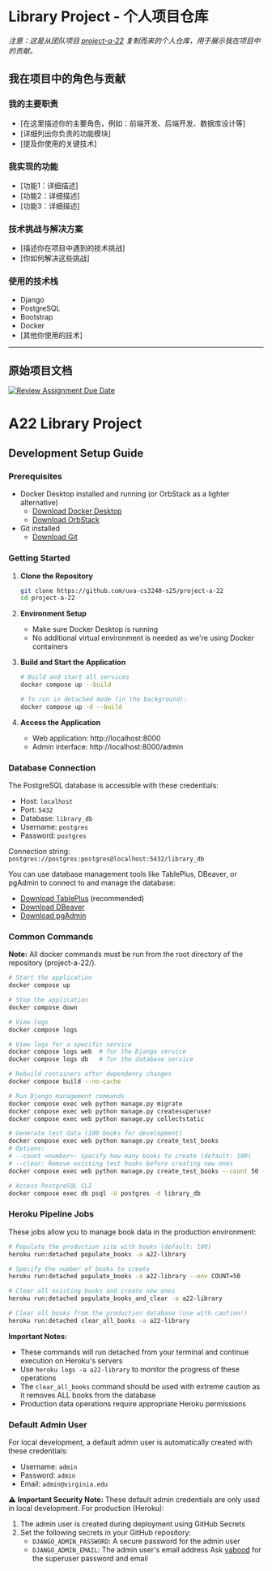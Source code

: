 # Library Project - 个人项目仓库

*注意：这是从团队项目 [project-a-22](https://github.com/uva-cs3240-s25/project-a-22) 复制而来的个人仓库，用于展示我在项目中的贡献。*

## 我在项目中的角色与贡献

### 我的主要职责
- [在这里描述你的主要角色，例如：前端开发、后端开发、数据库设计等]
- [详细列出你负责的功能模块]
- [提及你使用的关键技术]

### 我实现的功能
- [功能1：详细描述]
- [功能2：详细描述]
- [功能3：详细描述]

### 技术挑战与解决方案
- [描述你在项目中遇到的技术挑战]
- [你如何解决这些挑战]

### 使用的技术栈
- Django
- PostgreSQL
- Bootstrap
- Docker
- [其他你使用的技术]

---

## 原始项目文档

[![Review Assignment Due Date](https://classroom.github.com/assets/deadline-readme-button-22041afd0340ce965d47ae6ef1cefeee28c7c493a6346c4f15d667ab976d596c.svg)](https://classroom.github.com/a/hLqvXyMi)

# A22 Library Project

## Development Setup Guide

### Prerequisites
- Docker Desktop installed and running (or OrbStack as a lighter alternative)
  - [Download Docker Desktop](https://www.docker.com/products/docker-desktop/)
  - [Download OrbStack](https://orbstack.dev/)
- Git installed
  - [Download Git](https://git-scm.com/downloads)

### Getting Started

1. **Clone the Repository**
   ```bash
   git clone https://github.com/uva-cs3240-s25/project-a-22
   cd project-a-22
   ```

2. **Environment Setup**
   - Make sure Docker Desktop is running
   - No additional virtual environment is needed as we're using Docker containers

3. **Build and Start the Application**
   ```bash
   # Build and start all services
   docker compose up --build

   # To run in detached mode (in the background):
   docker compose up -d --build
   ```

4. **Access the Application**
   - Web application: http://localhost:8000
   - Admin interface: http://localhost:8000/admin

### Database Connection

The PostgreSQL database is accessible with these credentials:
- Host: `localhost`
- Port: `5432`
- Database: `library_db`
- Username: `postgres`
- Password: `postgres`

Connection string: `postgres://postgres:postgres@localhost:5432/library_db`

You can use database management tools like TablePlus, DBeaver, or pgAdmin to connect to and manage the database:
- [Download TablePlus](https://tableplus.com/) (recommended)
- [Download DBeaver](https://dbeaver.io/)
- [Download pgAdmin](https://www.pgadmin.org/)

### Common Commands

**Note:** All docker commands must be run from the root directory of the repository (project-a-22/).

```bash
# Start the application
docker compose up

# Stop the application
docker compose down

# View logs
docker compose logs

# View logs for a specific service
docker compose logs web  # for the Django service
docker compose logs db   # for the database service

# Rebuild containers after dependency changes
docker compose build --no-cache

# Run Django management commands
docker compose exec web python manage.py migrate
docker compose exec web python manage.py createsuperuser
docker compose exec web python manage.py collectstatic

# Generate test data (100 books for development)
docker compose exec web python manage.py create_test_books
# Options:
# --count <number>: Specify how many books to create (default: 100)
# --clear: Remove existing test books before creating new ones
docker compose exec web python manage.py create_test_books --count 50 --clear

# Access PostgreSQL CLI
docker compose exec db psql -U postgres -d library_db
```

### Heroku Pipeline Jobs

These jobs allow you to manage book data in the production environment:

```bash
# Populate the production site with books (default: 100)
heroku run:detached populate_books -a a22-library

# Specify the number of books to create
heroku run:detached populate_books -a a22-library --env COUNT=50

# Clear all existing books and create new ones
heroku run:detached populate_books_and_clear -a a22-library

# Clear all books from the production database (use with caution!)
heroku run:detached clear_all_books -a a22-library
```

**Important Notes:**
- These commands will run detached from your terminal and continue execution on Heroku's servers
- Use `heroku logs -a a22-library` to monitor the progress of these operations
- The `clear_all_books` command should be used with extreme caution as it removes ALL books from the database
- Production data operations require appropriate Heroku permissions

### Default Admin User
For local development, a default admin user is automatically created with these credentials:
- Username: `admin`
- Password: `admin`
- Email: `admin@virginia.edu`

⚠️ **Important Security Note:** 
These default admin credentials are only used in local development. For production (Heroku):
1. The admin user is created during deployment using GitHub Secrets
2. Set the following secrets in your GitHub repository:
   - `DJANGO_ADMIN_PASSWORD`: A secure password for the admin user
   - `DJANGO_ADMIN_EMAIL`: The admin user's email address
Ask [yabood](https://github.com/yabood) for the superuser password and email
